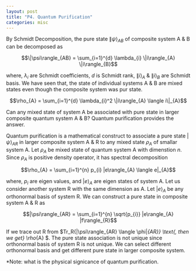```yaml
---
layout: post
title: "P4. Quantum Purification"
categories: misc
---
```


By Schmidt Decomposition, the pure state $\|\psi\rangle_{AB}$ of composite system A & B can be decomposed as

$$\|\psi\rangle_{AB} = \sum_{i=1}^{d} \lambda_{i} \|i\rangle_{A} \|i\rangle_{B}$$

where, $\lambda_{i}$ are Schmidt coefficients, $d$ is Schmidt rank, $\|i\rangle_{A}$ & $\|i\rangle_{B}$ are Schmidt basis. We have seen that, the state of individual systems A & B are mixed states even though the composite system was pur state.

$$\rho_{A} = \sum_{i=1}^{d} \lambda_{i}^2 \|i\rangle_{A} \langle i\|_{A}$$

Can any mixed state of system A be associated with pure state in larger composite quantum system A & B? Quantum purification provides the answer.  

Quantum purification is a mathematical construct to associate a pure state $|\psi\rangle_{AR}$ in larger composite system A & R to any mixed state $\rho_{A}$ of smallar system A. Let $\rho_{A}$ be mixed state of quantum system A with dimenstion $n$. Since $\rho_{A}$ is positive density operator, it has spectral decomposition

$$\rho_{A} = \sum_{i=1}^{n} p_{i} |e\rangle_{A} \langle e|_{A}$$

where, $p_{i}$ are eigen values, and $|e\rangle_{A}$ are eigen states of system A. Let us consider another system R with the same dimension as A. Let $|e\rangle_{A}$ be any orthonormal basis of system R. We can construct a pure state in composite system A & R as

$$|\psi\rangle_{AR} = \sum_{i=1}^{n} \sqrt{p_{i}} |e\rangle_{A} |f\rangle_{R}$$

If we trace out R from $Tr_R\{|\psi\rangle_{AR} \langle \phi|_{AR}\} \text{, then we get} \rho_{A} $. The pure state association is not unique since orthonormal basis of system R is not unique. We can select different orthonormal basis and get different pure state in larger composite system.

*Note: what is the physical signicance of quantum purification.
